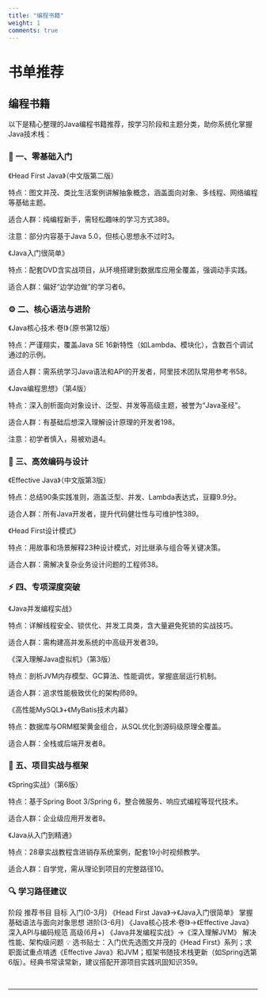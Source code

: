 ```yaml
---
title: "编程书籍"
weight: 1
comments: true
---
```



# 书单推荐
## 编程书籍
以下是精心整理的Java编程书籍推荐，按学习阶段和主题分类，助你系统化掌握Java技术栈：

### 📘 一、零基础入门
《Head First Java》（中文版第二版）

特点：图文并茂、类比生活案例讲解抽象概念，涵盖面向对象、多线程、网络编程等基础主题。

适合人群：纯编程新手，需轻松趣味的学习方式389。

注意：部分内容基于Java 5.0，但核心思想永不过时3。

《Java入门很简单》

特点：配套DVD含实战项目，从环境搭建到数据库应用全覆盖，强调动手实践。

适合人群：偏好“边学边做”的学习者6。

### ⚙️ 二、核心语法与进阶
《Java核心技术·卷I》（原书第12版）

特点：严谨翔实，覆盖Java SE 16新特性（如Lambda、模块化），含数百个调试通过的示例。

适合人群：需系统学习Java语法和API的开发者，阿里技术团队常用参考书58。

《Java编程思想》（第4版）

特点：深入剖析面向对象设计、泛型、并发等高级主题，被誉为“Java圣经”。

适合人群：有基础后想深入理解设计原理的开发者198。

注意：初学者慎入，易被劝退4。

### 🧠 三、高效编码与设计
《Effective Java》（中文版第3版）

特点：总结90条实践准则，涵盖泛型、并发、Lambda表达式，豆瓣9.9分。

适合人群：所有Java开发者，提升代码健壮性与可维护性389。

《Head First设计模式》

特点：用故事和场景解释23种设计模式，对比继承与组合等关键决策。

适合人群：需解决复杂业务设计问题的工程师38。

### ⚡️ 四、专项深度突破
《Java并发编程实战》

特点：详解线程安全、锁优化、并发工具类，含大量避免死锁的实战技巧。

适合人群：需构建高并发系统的中高级开发者39。

《深入理解Java虚拟机》（第3版）

特点：剖析JVM内存模型、GC算法、性能调优，掌握底层运行机制。

适合人群：追求性能极致优化的架构师89。

《高性能MySQL》+《MyBatis技术内幕》

特点：数据库与ORM框架黄金组合，从SQL优化到源码级原理全覆盖。

适合人群：全栈或后端开发者8。

### 🚀 五、项目实战与框架
《Spring实战》（第6版）

特点：基于Spring Boot 3/Spring 6，整合微服务、响应式编程等现代技术。

适合人群：企业级应用开发者8。

《Java从入门到精通》

特点：28章实战教程含进销存系统案例，配套19小时视频教学。

适合人群：自学党，需从理论到项目的完整路径10。

### 🔍 学习路径建议
阶段	推荐书目	目标
入门(0-3月)	《Head First Java》→《Java入门很简单》	掌握基础语法与面向对象思想
进阶(3-6月)	《Java核心技术·卷I》→《Effective Java》	深入API与编码规范
高级(6月+)	《Java并发编程实战》→《深入理解JVM》	解决性能、架构级问题
💡 选书贴士：入门优先选图文并茂的《Head First》系列；求职面试重点啃透《Effective Java》和JVM；框架书随技术栈更新（如Spring选第6版）。经典书常读常新，建议搭配开源项目实践巩固知识359。

</br>

---

</br></br></br>
